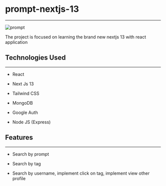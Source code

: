 <h1>prompt-nextjs-13</h1>
<hr>
<img src="https://i.ibb.co/4FhzLcb/prompt.png" alt="prompt" border="0">
<p>The project is focused on learning the brand new nextjs 13 with react application</p><h2>Technologies Used</h2>
<hr>
<ul>
<li>React</li>
</ul><ul>
<li>Next Js 13</li>
</ul><ul>
<li>Tailwind CSS</li>
</ul><ul>
<li>MongoDB</li>
</ul><ul>
<li>Google Auth</li>
</ul><ul>
<li>Node JS (Express)</li>
</ul><h2>Features</h2>
<hr><ul>
<li>Search by prompt</li>
</ul><ul>
<li>Search by tag</li>
</ul><ul>
<li>Search by username, implement click on tag, implement view other profile</li>
</ul>
